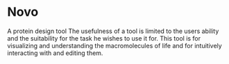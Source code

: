 # Novo
A protein design tool
The usefulness of a tool is limited to the users ability and the suitability for the task he wishes to use it for.
This tool is for visualizing and understanding the macromolecules of life and for intuitively interacting with and editing them.
